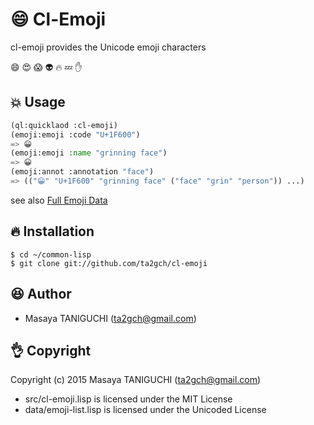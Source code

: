 # :smile: Cl-Emoji
cl-emoji provides the Unicode emoji characters

:smile: :heart_eyes: :scream: :alien: :fire: :zzz: :hand:

## :boom: Usage

```lisp
(ql:quicklaod :cl-emoji)
(emoji:emoji :code "U+1F600")
=> 😀
(emoji:emoji :name "grinning face")
=> 😀
(emoji:annot :annotation "face")
=> (("😀" "U+1F600" "grinning face" ("face" "grin" "person")) ...)
```

see also [Full Emoji Data](http://unicode.org/emoji/charts/full-emoji-list.html)

## :fire: Installation

```shell
$ cd ~/common-lisp
$ git clone git://github.com/ta2gch/cl-emoji
```

## :laughing: Author

* Masaya TANIGUCHI (ta2gch@gmail.com)

## :ok_hand: Copyright

Copyright (c) 2015 Masaya TANIGUCHI (ta2gch@gmail.com)

* src/cl-emoji.lisp is licensed under the MIT License
* data/emoji-list.lisp is licensed under the Unicoded License
